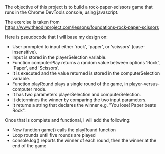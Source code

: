 The objective of this project is to build a rock-paper-scissors game that runs in the Chrome DevTools console, using javascript.

The exercise is taken from https://www.theodinproject.com/lessons/foundations-rock-paper-scissors

Here is pseudocode that I will base my design on:

- User prompted to input either 'rock', 'paper', or 'scissors' (case-insensitive).
- Input is stored in the playerSelection variable.
- Function computerPlay returns a random value between options 'Rock', 'Paper', and 'Scissors'.
- It is executed and the value returned is stored in the computerSelection variable.
- Function playRound plays a single round of the game, in player-versus-computer mode.
- It has two parameters playerSelection and computerSelection.
- It determines the winner by comparing the two input parameters.
- It returns a string that declares the winner e.g. "You lose! Paper beats Rock".

Once that is complete and functional, I will add the following:

- New function game() calls the playRound function
- Loop rounds until five rounds are played
- console.log() reports the winner of each round, then the winner at the end of the game

